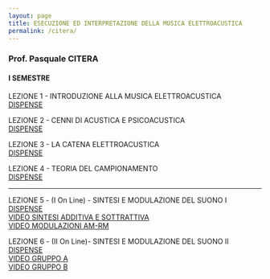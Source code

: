 ```yaml
---
layout: page
title: ESECUZIONE ED INTERPRETAZIONE DELLA MUSICA ELETTROACUSTICA
permalink: /citera/
---
```


### Prof. Pasquale CITERA
#### I SEMESTRE

LEZIONE 1 - INTRODUZIONE ALLA MUSICA ELETTROACUSTICA   
<a href="https://www.academia.edu/21693947/MASTER_DI_ESECUZIONE_ED_INTERPRETAZIONE_DELLA_MUSICA_CONTEMPORANEA_-_LEZIONE_I_-_INTRODUZIONE_E_STORIA_DELLA_MUSICA_ELETTROACUSTICA" target="_blank">DISPENSE</a>

LEZIONE 2 - CENNI DI ACUSTICA E PSICOACUSTICA   
<a href="https://www.academia.edu/22305517/MASTER_DI_ESECUZIONE_ED_INTERPRETAZIONE_DELLA_MUSICA_CONTEMPORANEA_-_LEZIONE_II_-_ACUSTICA_E_PSICOACUSTICA" target="_blank">DISPENSE</a>


LEZIONE 3 - LA CATENA ELETTROACUSTICA   
<a href="https://www.academia.edu/23013069/MASTER_DI_ESECUZIONE_ED_INTERPRETAZIONE_DELLA_MUSICA_CONTEMPORANEA_-_LEZIONE_III_-_LA_CATENA_ELETTROACUSTICA" target="_blank">DISPENSE</a>


LEZIONE 4 - TEORIA DEL CAMPIONAMENTO   
<a href="https://www.academia.edu/24263813/MASTER_DI_ESECUZIONE_ED_INTERPRETAZIONE_DELLA_MUSICA_CONTEMPORANEA_-_LEZIONE_IV_-_IL_SUONO_DIGITALE._TEORIA_DEL_CAMPIONAMENTO" target="_blank">DISPENSE</a>
***
LEZIONE 5 - (I On Line) - SINTESI E MODULAZIONE DEL SUONO I  
<a href="https://www.academia.edu/42243952/MASTER_DI_ESECUZIONE_ED_INTERPRETAZIONE_DELLA_MUSICA_CONTEMPORANEA_-_LEZIONE_V_-_TECNICHE_DI_SINTESI_E_MODULAZIONE_DEL_SUONO_-01" target="_blank">DISPENSE</a>  
<a href="https://www.youtube.com/watch?v=qlWnTHPPWto" target="_blank">VIDEO SINTESI ADDITIVA E SOTTRATTIVA</a>  
<a href="https://youtu.be/55Hj6Y4Y4jg" target="_blank">VIDEO MODULAZIONI AM-RM</a>  

LEZIONE 6 - (II On Line)- SINTESI E MODULAZIONE DEL SUONO II  
<a href="https://www.academia.edu/42243952/MASTER_DI_ESECUZIONE_ED_INTERPRETAZIONE_DELLA_MUSICA_CONTEMPORANEA_-_LEZIONE_V_-_TECNICHE_DI_SINTESI_E_MODULAZIONE_DEL_SUONO_-01" target="_blank">DISPENSE</a>   
<a href="https://www.youtube.com/watch?v=9ndq3rCwVB0" target="_blank">VIDEO GRUPPO A</a>  
<a href="https://www.youtube.com/watch?v=J26jmVos-aY" target="_blank">VIDEO GRUPPO B</a>  
